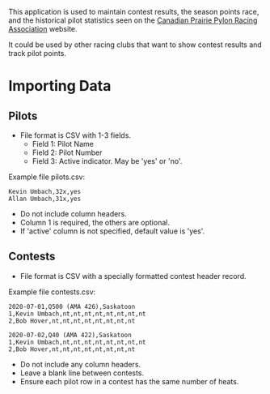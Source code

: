 
This application is used to maintain contest results, the season points race,
and the historical pilot statistics seen on the [Canadian Prairie Pylon Racing Association](http://cppra.org) website. 

It could be used by other racing clubs that want to show contest results 
and track pilot points.


# Importing Data
## Pilots
* File format is CSV with 1-3 fields.
    * Field 1: Pilot Name
    * Field 2: Pilot Number
    * Field 3: Active indicator. May be 'yes' or 'no'.

Example file pilots.csv:
```
Kevin Umbach,32x,yes
Allan Umbach,31x,yes
```
* Do not include column headers.
* Column 1 is required, the others are optional.
* If 'active' column is not specified, default value is 'yes'.

## Contests
* File format is CSV with a specially formatted contest header record.

Example file contests.csv:
```
2020-07-01,Q500 (AMA 426),Saskatoon
1,Kevin Umbach,nt,nt,nt,nt,nt,nt,nt,nt
2,Bob Hover,nt,nt,nt,nt,nt,nt,nt,nt

2020-07-02,Q40 (AMA 422),Saskatoon
1,Kevin Umbach,nt,nt,nt,nt,nt,nt,nt,nt
2,Bob Hover,nt,nt,nt,nt,nt,nt,nt,nt
```
* Do not include any column headers.
* Leave a blank line between contests.
* Ensure each pilot row in a contest has the same number of heats.



